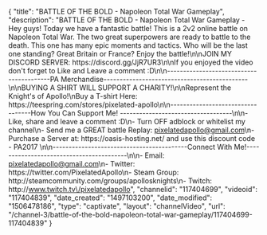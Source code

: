 {
    "title": "BATTLE OF THE BOLD - Napoleon Total War Gameplay",
    "description": "BATTLE OF THE BOLD - Napoleon Total War Gameplay - Hey guys!  Today we have a fantastic battle!  This is a 2v2 online battle on Napoleon Total War.  The two great superpowers are ready to battle to the death.  This one has many epic moments and tactics. Who will be the last one standing? Great Britain or France? Enjoy the battle!\n\nJOIN MY DISCORD SERVER: https:\/\/discord.gg\/JjR7UR3\n\nIf you enjoyed the video don't forget to Like and Leave a comment :D\n\n-----------------------------------------PA Merchandise---------------------------------------------\n\nBUYING A SHIRT WILL SUPPORT A CHARITY!\n\nRepresent the Knight's of Apollo!\nBuy a T-shirt Here: https:\/\/teespring.com\/stores\/pixelated-apollo\n\n----------------------------------How You Can Support Me! -----------------------------------\n\n- Like, share and leave a comment :D\n- Turn OFF adblock or whitelist my channel\n- Send me a GREAT battle Replay: pixelatedapollo@gmail.com\n- Purchase a Server at: https:\/\/oasis-hosting.net\/ and use this discount code - PA2017 \n\n------------------------------------------Connect With Me!-----------------------------------------\n\n- Email: pixelatedapollo@gmail.com\n- Twitter: https:\/\/twitter.com\/PixelatedApollo\n- Steam Group:  http:\/\/steamcommunity.com\/groups\/apollosknights\n- Twitch: http:\/\/www.twitch.tv\/pixelatedapollo",
    "channelid": "117404699",
    "videoid": "117404839",
    "date_created": "1497103200",
    "date_modified": "1506478186",
    "type": "captivate",
    "layout": "channelVideo",
    "url": "\/channel-3\/battle-of-the-bold-napoleon-total-war-gameplay\/117404699-117404839"
}